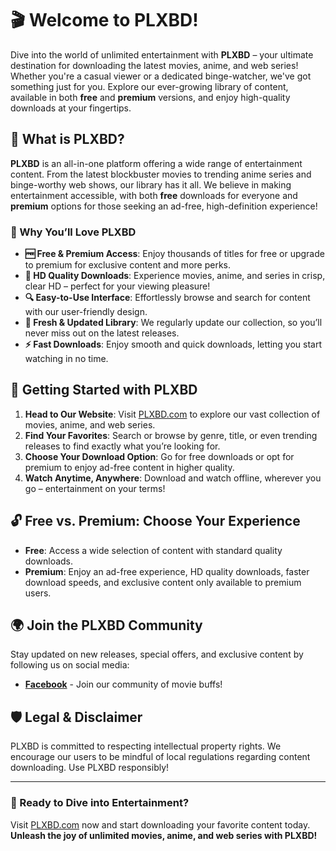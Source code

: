 
# 🎬 Welcome to PLXBD!

Dive into the world of unlimited entertainment with **PLXBD** – your ultimate destination for downloading the latest movies, anime, and web series! Whether you're a casual viewer or a dedicated binge-watcher, we've got something just for you. Explore our ever-growing library of content, available in both **free** and **premium** versions, and enjoy high-quality downloads at your fingertips.

## 📖 What is PLXBD?

**PLXBD** is an all-in-one platform offering a wide range of entertainment content. From the latest blockbuster movies to trending anime series and binge-worthy web shows, our library has it all. We believe in making entertainment accessible, with both **free** downloads for everyone and **premium** options for those seeking an ad-free, high-definition experience!

### 🌟 Why You’ll Love PLXBD

- **🆓 Free & Premium Access**: Enjoy thousands of titles for free or upgrade to premium for exclusive content and more perks.
- **🎥 HD Quality Downloads**: Experience movies, anime, and series in crisp, clear HD – perfect for your viewing pleasure!
- **🔍 Easy-to-Use Interface**: Effortlessly browse and search for content with our user-friendly design.
- **📅 Fresh & Updated Library**: We regularly update our collection, so you’ll never miss out on the latest releases.
- **⚡ Fast Downloads**: Enjoy smooth and quick downloads, letting you start watching in no time.

## 🚀 Getting Started with PLXBD

1. **Head to Our Website**: Visit [PLXBD.com](https://plxbd.com) to explore our vast collection of movies, anime, and web series.
2. **Find Your Favorites**: Search or browse by genre, title, or even trending releases to find exactly what you’re looking for.
3. **Choose Your Download Option**: Go for free downloads or opt for premium to enjoy ad-free content in higher quality.
4. **Watch Anytime, Anywhere**: Download and watch offline, wherever you go – entertainment on your terms!

## 🔓 Free vs. Premium: Choose Your Experience

- **Free**: Access a wide selection of content with standard quality downloads.
- **Premium**: Enjoy an ad-free experience, HD quality downloads, faster download speeds, and exclusive content only available to premium users.

## 🌍 Join the PLXBD Community

Stay updated on new releases, special offers, and exclusive content by following us on social media:

- **[Facebook](https://www.facebook.com/profile.php?id=100088867512729)** - Join our community of movie buffs!

## 🛡️ Legal & Disclaimer

PLXBD is committed to respecting intellectual property rights. We encourage our users to be mindful of local regulations regarding content downloading. Use PLXBD responsibly!

---

### 🎉 Ready to Dive into Entertainment?

Visit [PLXBD.com](https://plxbd.com) now and start downloading your favorite content today. **Unleash the joy of unlimited movies, anime, and web series with PLXBD!**
